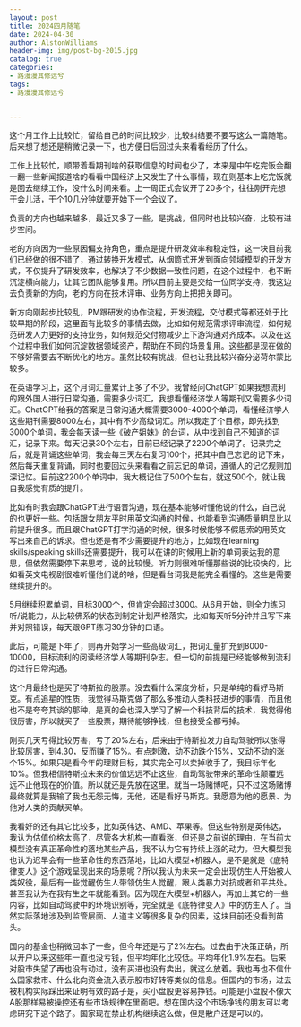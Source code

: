 ```yaml
---
layout: post
title: 2024四月随笔
date: 2024-04-30
author: AlstonWilliams
header-img: img/post-bg-2015.jpg
catalog: true
categories:
- 路漫漫其修远兮
tags:
- 路漫漫其修远兮


---
```


这个月工作上比较忙，留给自己的时间比较少，比较纠结要不要写这么一篇随笔。后来想了想还是稍微记录一下，也方便日后回过头来看看经历了什么。

工作上比较忙，顺带着看期刊啥的获取信息的时间也少了，本来是中午吃完饭会翻一翻一些新闻报道啥的看看中国经济上又发生了什么事情，现在则基本上吃完饭就是回去继续工作，没什么时间来看。上一周正式会议开了20多个，往往刚开完想干会儿活，干个10几分钟就要开始下一个会议了。

负责的方向也越来越多，最近又多了一些，是挑战，但同时也比较兴奋，比较有进步空间。

老的方向因为一些原因偏支持角色，重点是提升研发效率和稳定性，这一块目前我们已经做的很不错了，通过转换开发模式，从烟筒式开发到面向领域模型的开发方式，不仅提升了研发效率，也解决了不少数据一致性问题，在这个过程中，也不断沉淀横向能力，让其它团队能够复用。所以目前主要是交给一位同学支持，我这边去负责新的方向，老的方向在技术评审、业务方向上把把关即可。

新方向刚起步比较乱，PM跟研发的协作流程，开发流程，交付模式等都还处于比较早期的阶段，这里面有比较多的事情去做，比如如何规范需求评审流程，如何规范研发人力更好的支持业务，如何规范交付物减少上下游沟通对齐成本。以及在这个过程中我们如何沉淀数据领域资产，帮助在不同的场景复用。这些都是现在做的不够好需要去不断优化的地方。虽然比较有挑战，但也让我比较兴奋分泌荷尔蒙比较多。

在英语学习上，这个月词汇量累计上多了不少。我曾经问ChatGPT如果我想流利的跟外国人进行日常沟通，需要多少词汇，我想看懂经济学人等期刊又需要多少词汇。ChatGPT给我的答案是日常沟通大概需要3000-4000个单词，看懂经济学人这些期刊需要8000左右，其中有不少高级词汇。所以我定了个目标，即先找到3000个单词，我会每天读一些《破产姐妹》的台词，从中找到自己不知道的词汇，记录下来。每天记录30个左右，目前已经记录了2200个单词了。记录完之后，就是背诵这些单词，我会每三天左右复习100个，把其中自己忘记的记下来，然后每天重复背诵，同时也要回过头来看看之前忘记的单词，遵循人的记忆规则加深记忆。目前这2200个单词中，我大概记住了500个左右，就这500个，就让我自我感觉有质的提升。

比如有时我会跟ChatGPT进行语音沟通，现在基本能够听懂他说的什么，自己说的也更好一些。包括跟女朋友平时用英文沟通的时候，也能看到沟通质量明显比以前提升很多。而且跟ChatGPT打字沟通的时候，很多时候能够不假思索的用英文写出来自己的诉求。但也还是有不少需要提升的地方，比如现在learning skills/speaking skills还需要提升，我可以在讲的时候用上新的单词表达我的意思，但依然需要停下来思考，说的比较慢。听力则很难听懂那些说的比较快的，比如看英文电视剧很难听懂他们说的啥，但是看台词我是能完全看懂的。这些是需要继续提升的。

5月继续积累单词，目标3000个，但肯定会超过3000。从6月开始，则全力练习听/说能力，从比较佛系的状态到制定计划严格落实，比如每天听5分钟并且写下来并对照错误，每天跟GPT练习30分钟的口语。

此后，可能是下年了，则再开始学习一些高级词汇，把词汇量扩充到8000-10000，目标流利的阅读经济学人等期刊杂志。但一切的前提是已经能够做到流利的进行日常沟通。

这个月最终也是买了特斯拉的股票。没去看什么深度分析，只是单纯的看好马斯克。有点追星的性质，我觉得马斯克做了那么多推动人类科技进步的事情，而且他也不是夸夸其谈的那种，是真的会也深入学习了解一个科技背后的技术，我觉得他很厉害，所以就买了一些股票，期待能够挣钱，但也接受全都亏掉。

刚买几天亏得比较厉害，亏了20%左右，后来由于特斯拉发力自动驾驶所以涨得比较厉害，到4.30，反而赚了15%。有点刺激，动不动跌个15%，又动不动的涨个15%。如果只是看今年的理财目标，其实完全可以卖掉收手了，我目标年化10%。但我相信特斯拉未来的价值远远不止这些，自动驾驶带来的革命性颠覆远远不止他现在的价值。所以就还是先放在这里。就当一场赌博吧，只不过这场赌博最终就算是我输了我也无怨无悔，无他，还是看好马斯克。我愿意为他的愿景、为他对人类的贡献买单。

我看好的还有其它比较多，比如英伟达、AMD、苹果等。但这些特别是英伟达，我认为估值价格太高了，尽管各大机构一直看涨，但还是之前说的理由，在当前大模型没有真正革命性的落地某些产品，我不认为它有持续上涨的动力。但大模型我也认为迟早会有一些革命性的东西落地，比如大模型+机器人，是不是就是《底特律变人》这个游戏呈现出来的场景呢？所以我认为未来一定会出现仿生人开始被人类奴役，最后有一些觉醒仿生人带领仿生人觉醒，跟人类暴力对抗或者和平共处。甚至我认为在我有生之年就能看到。因为现在大模型+机器人，再加上其它的一些内容，比如自动驾驶中的环境识别等，完全就是《底特律变人》中的仿生人了。当然实际落地涉及到监管层面、人道主义等很多复杂的因素，这块目前还没看到苗头。

国内的基金也稍微回本了一些，但今年还是亏了2%左右。过去由于决策正确，所以开户以来这些年一直也没亏钱，但平均年化比较低。平均年化1.9%左右。后来对股市失望了再也没有动过，没有买进也没有卖出，就这么放着。我也再也不信什么国家救市、什么北向资金流入表示股市好转等类似的信息。但国内的市场，过去被机构实际踩出来证明有效的路子是，买小盘股更容易挣钱。可能是小盘股不像大A股那样易被操控还有些市场规律在里面吧。想在国内这个市场挣钱的朋友可以考虑研究下这个路子。国家现在禁止机构继续这么做，但是散户还是可以的。